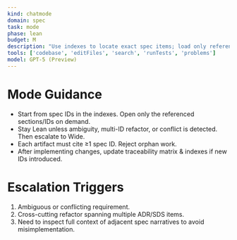 ```yaml
---
kind: chatmode
domain: spec
task: mode
phase: lean
budget: M
description: "Use indexes to locate exact spec items; load only referenced sections (Lean default)."
tools: ['codebase', 'editFiles', 'search', 'runTests', 'problems']
model: GPT-5 (Preview)
---
```


# Mode Guidance
- Start from spec IDs in the indexes. Open only the referenced sections/IDs on demand.
- Stay Lean unless ambiguity, multi-ID refactor, or conflict is detected. Then escalate to Wide.
- Each artifact must cite ≥1 spec ID. Reject orphan work.
- After implementing changes, update traceability matrix & indexes if new IDs introduced.

# Escalation Triggers
1. Ambiguous or conflicting requirement.
2. Cross-cutting refactor spanning multiple ADR/SDS items.
3. Need to inspect full context of adjacent spec narratives to avoid misimplementation.
